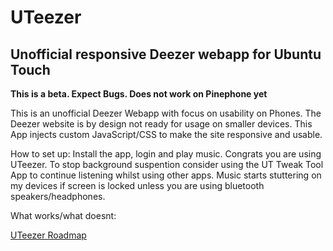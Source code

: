 # UTeezer 

## Unofficial responsive Deezer webapp for Ubuntu Touch
**This is a beta. Expect Bugs. Does not work on Pinephone yet**

This is an unofficial Deezer Webapp with focus on usability on Phones.
The Deezer website is by design not ready for usage on smaller devices.
This App injects custom JavaScript/CSS to make the site responsive and usable.

How to set up:
Install the app, login and play music. Congrats you are using UTeezer.
To stop background suspention consider using the UT Tweak Tool App to 
continue listening whilst using other apps. 
Music starts stuttering on my devices if screen is locked unless you are
using bluetooth speakers/headphones.

What works/what doesnt:

[UTeezer Roadmap](https://github.com/Tafitson/uteezer/blob/main/Roadmap.md "UTeezer Roadmap")
